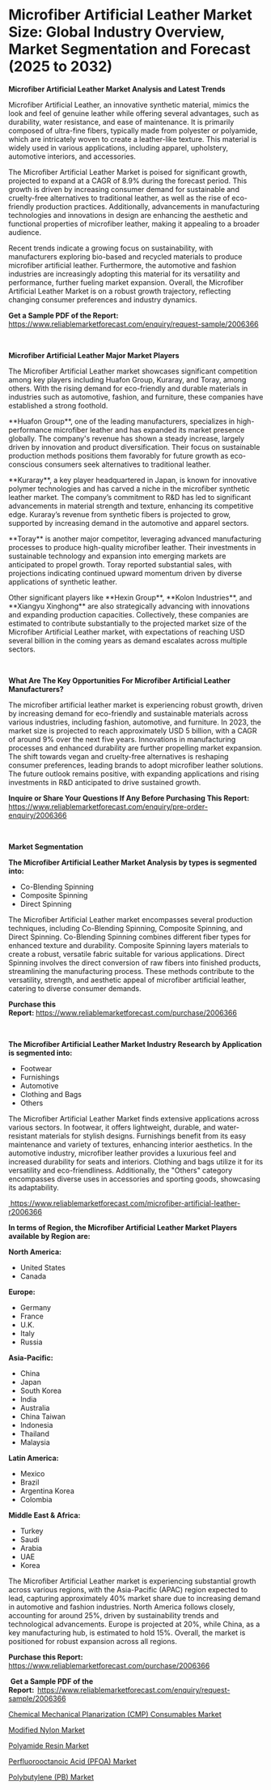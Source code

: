 <p><h1>Microfiber Artificial Leather Market Size: Global Industry Overview, Market Segmentation and Forecast (2025 to 2032)</h1></p><p><strong>Microfiber Artificial Leather Market Analysis and Latest Trends</strong></p>
<p><p>Microfiber Artificial Leather, an innovative synthetic material, mimics the look and feel of genuine leather while offering several advantages, such as durability, water resistance, and ease of maintenance. It is primarily composed of ultra-fine fibers, typically made from polyester or polyamide, which are intricately woven to create a leather-like texture. This material is widely used in various applications, including apparel, upholstery, automotive interiors, and accessories.</p><p>The Microfiber Artificial Leather Market is poised for significant growth, projected to expand at a CAGR of 8.9% during the forecast period. This growth is driven by increasing consumer demand for sustainable and cruelty-free alternatives to traditional leather, as well as the rise of eco-friendly production practices. Additionally, advancements in manufacturing technologies and innovations in design are enhancing the aesthetic and functional properties of microfiber leather, making it appealing to a broader audience.</p><p>Recent trends indicate a growing focus on sustainability, with manufacturers exploring bio-based and recycled materials to produce microfiber artificial leather. Furthermore, the automotive and fashion industries are increasingly adopting this material for its versatility and performance, further fueling market expansion. Overall, the Microfiber Artificial Leather Market is on a robust growth trajectory, reflecting changing consumer preferences and industry dynamics.</p></p>
<p><strong>Get a Sample PDF of the Report:&nbsp;</strong> <a href="https://www.reliablemarketforecast.com/enquiry/request-sample/2006366?utm_campaign=2173&utm_medium=2&utm_source=Github&utm_content=ia&utm_term=30012025&utm_id=microfiber-artificial-leather">https://www.reliablemarketforecast.com/enquiry/request-sample/2006366</a></p>
<p>&nbsp;</p>
<p><strong>Microfiber Artificial Leather Major Market Players</strong></p>
<p><p>The Microfiber Artificial Leather market showcases significant competition among key players including Huafon Group, Kuraray, and Toray, among others. With the rising demand for eco-friendly and durable materials in industries such as automotive, fashion, and furniture, these companies have established a strong foothold.</p><p>**Huafon Group**, one of the leading manufacturers, specializes in high-performance microfiber leather and has expanded its market presence globally. The company's revenue has shown a steady increase, largely driven by innovation and product diversification. Their focus on sustainable production methods positions them favorably for future growth as eco-conscious consumers seek alternatives to traditional leather.</p><p>**Kuraray**, a key player headquartered in Japan, is known for innovative polymer technologies and has carved a niche in the microfiber synthetic leather market. The company’s commitment to R&D has led to significant advancements in material strength and texture, enhancing its competitive edge. Kuraray’s revenue from synthetic fibers is projected to grow, supported by increasing demand in the automotive and apparel sectors.</p><p>**Toray** is another major competitor, leveraging advanced manufacturing processes to produce high-quality microfiber leather. Their investments in sustainable technology and expansion into emerging markets are anticipated to propel growth. Toray reported substantial sales, with projections indicating continued upward momentum driven by diverse applications of synthetic leather.</p><p>Other significant players like **Hexin Group**, **Kolon Industries**, and **Xiangyu Xinghong** are also strategically advancing with innovations and expanding production capacities. Collectively, these companies are estimated to contribute substantially to the projected market size of the Microfiber Artificial Leather market, with expectations of reaching USD several billion in the coming years as demand escalates across multiple sectors.</p></p>
<p>&nbsp;</p>
<p><strong>What Are The Key Opportunities For Microfiber Artificial Leather Manufacturers?</strong></p>
<p><p>The microfiber artificial leather market is experiencing robust growth, driven by increasing demand for eco-friendly and sustainable materials across various industries, including fashion, automotive, and furniture. In 2023, the market size is projected to reach approximately USD 5 billion, with a CAGR of around 9% over the next five years. Innovations in manufacturing processes and enhanced durability are further propelling market expansion. The shift towards vegan and cruelty-free alternatives is reshaping consumer preferences, leading brands to adopt microfiber leather solutions. The future outlook remains positive, with expanding applications and rising investments in R&D anticipated to drive sustained growth.</p></p>
<p><strong>Inquire or Share Your Questions If Any Before Purchasing This Report:</strong> <a href="https://www.reliablemarketforecast.com/enquiry/pre-order-enquiry/2006366?utm_campaign=2173&utm_medium=2&utm_source=Github&utm_content=ia&utm_term=30012025&utm_id=microfiber-artificial-leather">https://www.reliablemarketforecast.com/enquiry/pre-order-enquiry/2006366</a></p>
<p>&nbsp;</p>
<p><strong>Market Segmentation</strong></p>
<p><strong>The Microfiber Artificial Leather Market Analysis by types is segmented into:</strong></p>
<p><ul><li>Co-Blending Spinning</li><li>Composite Spinning</li><li>Direct Spinning</li></ul></p>
<p><p>The Microfiber Artificial Leather market encompasses several production techniques, including Co-Blending Spinning, Composite Spinning, and Direct Spinning. Co-Blending Spinning combines different fiber types for enhanced texture and durability. Composite Spinning layers materials to create a robust, versatile fabric suitable for various applications. Direct Spinning involves the direct conversion of raw fibers into finished products, streamlining the manufacturing process. These methods contribute to the versatility, strength, and aesthetic appeal of microfiber artificial leather, catering to diverse consumer demands.</p></p>
<p><strong>Purchase this Report:&nbsp;</strong><a href="https://www.reliablemarketforecast.com/purchase/2006366?utm_campaign=2173&utm_medium=2&utm_source=Github&utm_content=ia&utm_term=30012025&utm_id=microfiber-artificial-leather">https://www.reliablemarketforecast.com/purchase/2006366</a></p>
<p>&nbsp;</p>
<p><strong>The Microfiber Artificial Leather Market Industry Research by Application is segmented into:</strong></p>
<p><ul><li>Footwear</li><li>Furnishings</li><li>Automotive</li><li>Clothing and Bags</li><li>Others</li></ul></p>
<p><p>The Microfiber Artificial Leather Market finds extensive applications across various sectors. In footwear, it offers lightweight, durable, and water-resistant materials for stylish designs. Furnishings benefit from its easy maintenance and variety of textures, enhancing interior aesthetics. In the automotive industry, microfiber leather provides a luxurious feel and increased durability for seats and interiors. Clothing and bags utilize it for its versatility and eco-friendliness. Additionally, the "Others" category encompasses diverse uses in accessories and sporting goods, showcasing its adaptability.</p></p>
<p><a href="https://www.reliablemarketforecast.com/microfiber-artificial-leather-r2006366?utm_campaign=2173&utm_medium=2&utm_source=Github&utm_content=ia&utm_term=30012025&utm_id=microfiber-artificial-leather">&nbsp;https://www.reliablemarketforecast.com/microfiber-artificial-leather-r2006366</a></p>
<p><strong>In terms of Region, the Microfiber Artificial Leather Market Players available by Region are:</strong></p>
<p>
    <p> <strong> North America: </strong>
        <ul>
            <li>United States</li>
            <li>Canada</li>
        </ul>
        </p> 
    <p> <strong> Europe: </strong>
        <ul>
            <li>Germany</li>
            <li>France</li>
            <li>U.K.</li>
            <li>Italy</li>
            <li>Russia</li>
        </ul>
        </p> 
    <p> <strong> Asia-Pacific: </strong>
        <ul>
            <li>China</li>
            <li>Japan</li>
            <li>South Korea</li>
            <li>India</li>
            <li>Australia</li>
            <li>China Taiwan</li>
            <li>Indonesia</li>
            <li>Thailand</li>
            <li>Malaysia</li>
        </ul>
        </p> 
    <p> <strong> Latin America: </strong>
        <ul>
            <li>Mexico</li>
            <li>Brazil</li>
            <li>Argentina Korea</li>
            <li>Colombia</li>
        </ul>
        </p> 
    <p> <strong> Middle East & Africa: </strong>
        <ul>
            <li>Turkey</li>
            <li>Saudi</li>
            <li>Arabia</li>
            <li>UAE</li>
            <li>Korea</li>
        </ul>
    </p>
    </p>
<p><p>The Microfiber Artificial Leather market is experiencing substantial growth across various regions, with the Asia-Pacific (APAC) region expected to lead, capturing approximately 40% market share due to increasing demand in automotive and fashion industries. North America follows closely, accounting for around 25%, driven by sustainability trends and technological advancements. Europe is projected at 20%, while China, as a key manufacturing hub, is estimated to hold 15%. Overall, the market is positioned for robust expansion across all regions.</p></p>
<p><strong>Purchase this Report: </strong><a href="https://www.reliablemarketforecast.com/purchase/2006366?utm_campaign=2173&utm_medium=2&utm_source=Github&utm_content=ia&utm_term=30012025&utm_id=microfiber-artificial-leather">https://www.reliablemarketforecast.com/purchase/2006366</a></p>
<p>&nbsp;<strong>Get a Sample PDF of the Report:&nbsp;&nbsp;</strong><a href="https://www.reliablemarketforecast.com/enquiry/request-sample/2006366?utm_campaign=2173&utm_medium=2&utm_source=Github&utm_content=ia&utm_term=30012025&utm_id=microfiber-artificial-leather">https://www.reliablemarketforecast.com/enquiry/request-sample/2006366</a></p>
<p><strong></strong></p>
<p><p><a href="https://www.linkedin.com/pulse/chemical-mechanical-planarization-cmp-consumables-market-r3cve?utm_campaign=2173&utm_medium=2&utm_source=Github&utm_content=ia&utm_term=30012025&utm_id=microfiber-artificial-leather">Chemical Mechanical Planarization (CMP) Consumables Market</a></p><p><a href="https://www.linkedin.com/pulse/global-modified-nylon-market-forecast-2025-2032-component-xgbdc?utm_campaign=2173&utm_medium=2&utm_source=Github&utm_content=ia&utm_term=30012025&utm_id=microfiber-artificial-leather">Modified Nylon Market</a></p><p><a href="https://www.linkedin.com/pulse/polyamide-resin-industry-forecast-market-shifts-strategic-hov4c?utm_campaign=2173&utm_medium=2&utm_source=Github&utm_content=ia&utm_term=30012025&utm_id=microfiber-artificial-leather">Polyamide Resin Market</a></p><p><a href="https://www.linkedin.com/pulse/latest-trend-analysis-perfluorooctanoic-acid-pfoa-market-suggests-a5y0f?utm_campaign=2173&utm_medium=2&utm_source=Github&utm_content=ia&utm_term=30012025&utm_id=microfiber-artificial-leather">Perfluorooctanoic Acid (PFOA) Market</a></p><p><a href="https://www.linkedin.com/pulse/in-depth-polybutylene-pb-market-report-size-share-growth-xopkc?utm_campaign=2173&utm_medium=2&utm_source=Github&utm_content=ia&utm_term=30012025&utm_id=microfiber-artificial-leather">Polybutylene (PB) Market</a></p></p>